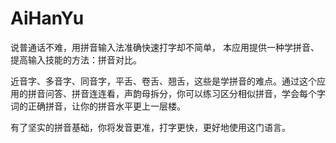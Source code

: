 # AiHanYu
说普通话不难，用拼音输入法准确快速打字却不简单， 本应用提供一种学拼音、提高输入技能的方法：拼音对比。

近音字、多音字、同音字，平舌、卷舌、翘舌，这些是学拼音的难点。通过这个应用的拼音问答、拼音连连看，声韵母拆分，你可以练习区分相似拼音，学会每个字词的正确拼音，让你的拼音水平更上一层楼。

有了坚实的拼音基础，你将发音更准，打字更快，更好地使用这门语言。
